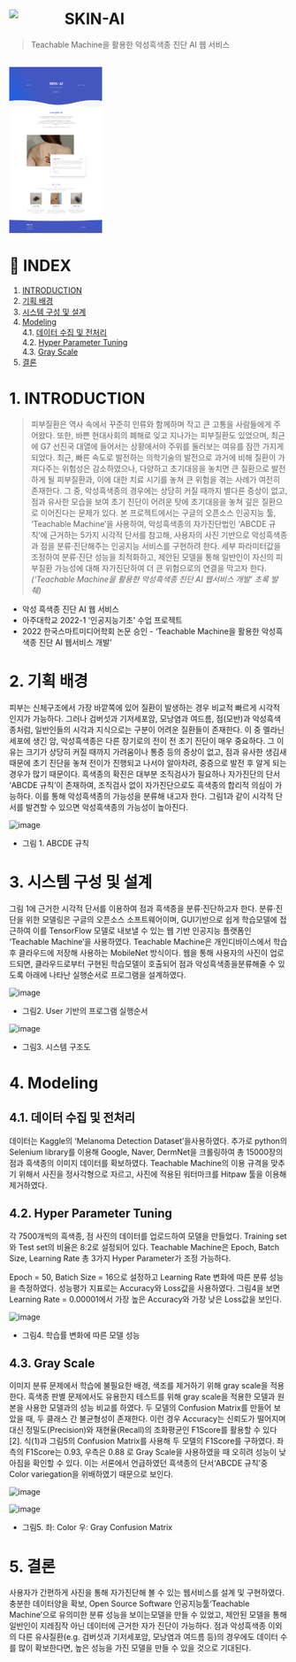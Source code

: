 # <img align="left" src="https://user-images.githubusercontent.com/90181028/206636097-de0a1ae2-18ae-4612-89f7-1a1f5c0458a0.png" width="100px" /> SKIN-AI

> Teachable Machine을 활용한 악성흑색종 진단 AI 웹 서비스

<br>
<div align='left'>
<img src="./skin-ai-mainpage.png" height="300px"/>
</div>

# 📑 INDEX

1. [INTRODUCTION](#1-introduction)
2. [기획 배경](#2-기획-배경)
3. [시스템 구성 및 설계](#3-시스템-구성-및-설계)
4. [Modeling](#4-modeling)  
   4.1. [데이터 수집 및 전처리](#41-데이터-수집-및-전처리)  
   4.2. [Hyper Parameter Tuning](#42-hyper-parameter-tuning)  
   4.3. [Gray Scale](#43-gray-scale)
5. [결론](#5-결론)

# 1. INTRODUCTION

> 피부질환은 역사 속에서 꾸준히 인류와 함께하며 작고 큰 고통을 사람들에게 주어왔다. 또한, 바쁜 현대사회의 폐해로 잊고 지나가는 피부질환도 있었으며, 최근에 G7 선진국 대열에 들어서는 상황에서야 주위를 둘러보는 여유를 잠깐 가지게 되었다. 최근, 빠른 속도로 발전하는 의학기술의 발전으로 과거에 비해 질환이 가져다주는 위험성은 감소하였으나, 다양하고 초기대응을 놓치면 큰 질환으로 발전하게 될 피부질환과, 이에 대한 치료 시기를 놓쳐 큰 위험을 겪는 사례가 여전히 존재한다. 그 중, 악성흑색종의 경우에는 상당히 커질 때까지 별다른 증상이 없고, 점과 유사한 모습을 보여 초기 진단이 어려운 탓에 초기대응을 놓쳐 깊은 질환으로 이어진다는 문제가 있다. 본 프로젝트에서는 구글의 오픈소스 인공지능 툴, ‘Teachable Machine’을 사용하여, 악성흑색종의 자가진단법인 ‘ABCDE 규칙’에 근거하는 5가지 시각적 단서를 참고해, 사용자의 사진 기반으로 악성흑색종과 점을 분류·진단해주는 인공지능 서비스를 구현하려 한다. 세부 파라미터값을 조정하여 분류·진단 성능을 최적화하고, 제안된 모델을 통해 일반인이 자신의 피부질환 가능성에 대해 자가진단하여 더 큰 위험으로의 연결을 막고자 한다. _(‘Teachable Machine을 활용한 악성흑색종 진단 AI 웹서비스 개발’ 초록 발췌)_

- 악성 흑색종 진단 AI 웹 서비스
- 아주대학교 2022-1 '인공지능기초' 수업 프로젝트
- 2022 한국스마트미디어학회 논문 승인 - ‘Teachable Machine을 활용한 악성흑색종 진단 AI 웹서비스 개발’

# 2. 기획 배경

피부는 신체구조에서 가장 바깥쪽에 있어 질환이 발생하는 경우 비교적 빠르게 시각적 인지가 가능하다. 그러나 검버섯과 기저세포암, 모낭염과 여드름, 점(모반)과 악성흑색종처럼, 일반인들의 시각과 지식으로는 구분이 어려운 질환들이 존재한다. 이 중 멜라닌 세포에 생긴 암, 악성흑색종은 다른 장기로의 전이 전 초기 진단이 매우 중요하다. 그 이유는 크기가 상당히 커질 때까지 가려움이나 통증 등의 증상이 없고, 점과 유사한 생김새 때문에 초기 진단을 놓쳐 전이가 진행되고 나서야 알아차려, 중증으로 발전 후 알게 되는 경우가 많기 때문이다. 흑색종의 확진은 대부분 조직검사가 필요하나 자가진단의 단서 ‘ABCDE 규칙’이 존재하여, 조직검사 없이 자가진단으로도 흑색종의 합리적 의심이 가능하다. 이를 통해 악성흑색종의 가능성을 분류해 내고자 한다. 그림1과 같이 시각적 단서를 발견할 수 있으면 악성흑색종의 가능성이 높아진다.

![image](https://user-images.githubusercontent.com/90181028/206637301-247a156d-9cc1-416b-9218-2e826e49e8e6.png)

- 그림 1. ABCDE 규칙

# 3. 시스템 구성 및 설계

그림 1에 근거한 시각적 단서를 이용하여 점과 흑색종을 분류·진단하고자 한다. 분류·진단을 위한 모델링은 구글의 오픈소스 소프트웨어이며, GUI기반으로 쉽게 학습모델에 접근하여 이를 TensorFlow 모델로 내보낼 수 있는 웹 기반 인공지능 플랫폼인 ‘Teachable Machine’을 사용하였다. Teachable Machine은 개인디바이스에서 학습 후 클라우드에 저장해 사용하는 MobileNet 방식이다. 웹을 통해 사용자의 사진이 업로드되면, 클라우드로부터 구현된 학습모델이 호출되어 점과 악성흑색종을분류해줄 수 있도록 아래에 나타난 실행순서로 프로그램을 설계하였다.

![image](https://user-images.githubusercontent.com/90181028/206637420-cda63dda-4a02-42ec-94f3-b3ace8fca481.png)

- 그림2. User 기반의 프로그램 실행순서

![image](https://user-images.githubusercontent.com/90181028/206637646-3c9568ae-efb7-46af-a6a2-f13c12d9eda1.png)

- 그림3. 시스템 구조도

# 4. Modeling

## 4.1. 데이터 수집 및 전처리

데이터는 Kaggle의 ‘Melanoma Detection Dataset’을사용하였다. 추가로 python의 Selenium library를 이용해 Google, Naver, DermNet을 크롤링하여 총 15000장의 점과 흑색종의 이미지 데이터를 확보하였다. Teachable Machine의 이용 규격을 맞추기 위해서 사진을 정사각형으로 자르고, 사진에 적용된 워터마크를 Hitpaw 툴을 이용해 제거하였다.

## 4.2. Hyper Parameter Tuning

각 7500개씩의 흑색종, 점 사진의 데이터를 업로드하여 모델을 만들었다. Training set와 Test set의 비율은 8:2로 설정되어 있다. Teachable Machine은 Epoch, Batch Size, Learning Rate 총 3가지 Hyper Parameter가 조정 가능하다.

Epoch = 50, Batich Size = 16으로 설정하고 Learning Rate 변화에 따른 분류 성능을 측정하였다. 성능평가 지표로는 Accuracy와 Loss값을 사용하였다. 그림4을 보면 Learning Rate = 0.00001에서 가장 높은 Accuracy와 가장 낮은 Loss값을 보인다.

![image](https://user-images.githubusercontent.com/90181028/206637702-ebd086fd-d011-4cc5-97b7-62db0159dd59.png)

- 그림4. 학습률 변화에 따른 모델 성능

## 4.3. Gray Scale

이미지 분류 문제에서 학습에 불필요한 배경, 색조를 제거하기 위해 gray scale을 적용한다. 흑색종 판별 문제에서도 유용한지 테스트를 위해 gray scale을 적용한 모델과 원본을 사용한 모델과의 성능 비교를 하였다. 두 모델의 Confusion Matrix를 만들어 보았을 때, 두 클래스 간 불균형성이 존재한다. 이런 경우 Accuracy는 신뢰도가 떨어지며 대신 정밀도(Precision)와 재현율(Recall)의 조화평균인 F1Score를 활용할 수 있다[2]. 식(1)과 그림5의 Confusion Matrix를 사용해 두 모델의 F1Score를 구하였다. 좌측의 F1Score는 0.93, 우측은 0.88 로 Gray Scale을 사용하였을 때 오히려 성능이 낮아짐을 확인할 수 있다. 이는 서론에서 언급하였던 흑색종의 단서‘ABCDE 규칙’중 Color variegation을 위배하였기 때문으로 보인다.

![image](https://user-images.githubusercontent.com/90181028/206636413-9b31852c-8a7c-4f78-a81e-dbdf0a79df8f.png)

![image](https://user-images.githubusercontent.com/90181028/206637822-7af55050-b7c6-46a5-95df-c32b58f95adb.png)

- 그림5. 좌: Color 우: Gray Confusion Matrix

# 5. 결론

사용자가 간편하게 사진을 통해 자가진단해 볼 수 있는 웹서비스를 설계 및 구현하였다. 충분한 데이터양을 확보, Open Source Software 인공지능툴‘Teachable Machine’으로 유의미한 분류 성능을 보이는모델을 만들 수 있었고, 제안된 모델을 통해 일반인이 지레짐작 아닌 데이터에 근거한 자가 진단이 가능하다. 점과 악성흑색종 이외의 다른 유사질환(e.g. 검버섯과 기저세포암, 모낭염과 여드름 등)의 경우에도 데이터 수를 많이 확보한다면, 높은 성능을 가진 모델을 만들 수 있을 것으로 기대된다.
